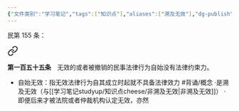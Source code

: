 ```yaml
---
{"文件类别":"学习笔记","tags":["知识点"],"aliases":["溯及无效"],"dg-publish":true,"permalink":"/学习笔记studyup/知识点cheese/法律行为自始无效/","dgPassFrontmatter":true,"created":"2024-07-18T11:23:58.214+08:00","updated":"2024-09-30T11:32:34.194+08:00"}
---
```


民第 155 条：
<div class="transclusion internal-embed is-loaded"><a class="markdown-embed-link" href="////#t155" aria-label="Open link"><svg xmlns="http://www.w3.org/2000/svg" width="24" height="24" viewBox="0 0 24 24" fill="none" stroke="currentColor" stroke-width="2" stroke-linecap="round" stroke-linejoin="round" class="svg-icon lucide-link"><path d="M10 13a5 5 0 0 0 7.54.54l3-3a5 5 0 0 0-7.07-7.07l-1.72 1.71"></path><path d="M14 11a5 5 0 0 0-7.54-.54l-3 3a5 5 0 0 0 7.07 7.07l1.71-1.71"></path></svg></a><div class="markdown-embed">



**第一百五十五条**　无效的或者被撤销的民事法律行为自始没有法律约束力。 

</div></div>

- 自始无效：指无效法律行为自其成立时起就不具备法律效力 #背诵/概念 
·是溯及无效（与[[学习笔记studyup/知识点cheese/非溯及无效\|非溯及无效]]）
·即便后来才被法院或者仲裁机构认定无效，亦然